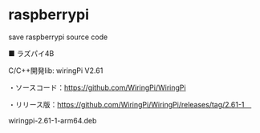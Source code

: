 # raspberrypi
save raspberrypi source code

■ ラズパイ4B

C/C++開発lib: wiringPi V2.61

・ソースコード：https://github.com/WiringPi/WiringPi

・リリース版：https://github.com/WiringPi/WiringPi/releases/tag/2.61-1　

wiringpi-2.61-1-arm64.deb 

